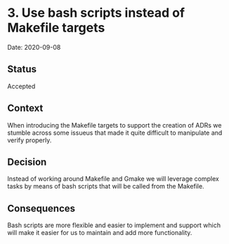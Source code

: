 # 3. Use bash scripts instead of Makefile targets

Date: 2020-09-08

## Status

Accepted

## Context

When introducing the Makefile targets to support the creation of ADRs we stumble across some issueus that made it quite difficult to manipulate and verify properly.

## Decision

Instead of working around Makefile and Gmake we will leverage complex tasks by means of bash scripts that will be called from the Makefile.

## Consequences

Bash scripts are more flexible and easier to implement and support which will make it easier for us to maintain and add more functionality.
